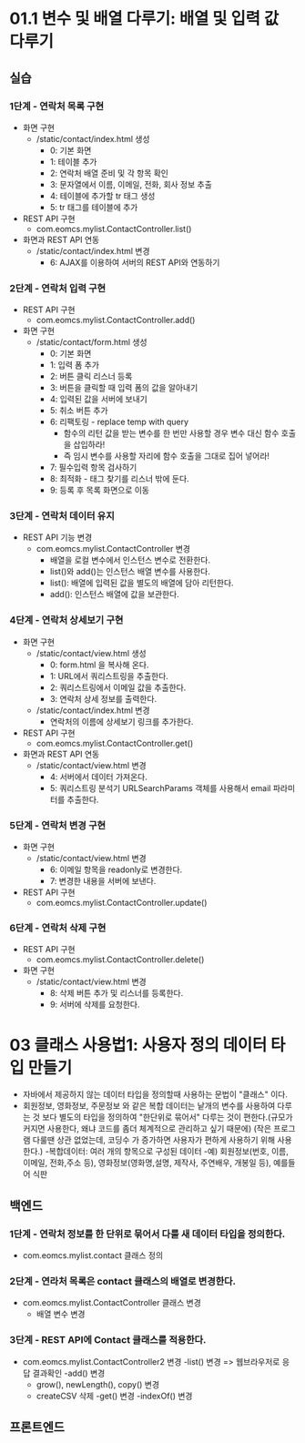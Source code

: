 # 01.1 변수 및 배열 다루기: 배열 및 입력 값 다루기

## 실습

### 1단계 - 연락처 목록 구현

- 화면 구현
  - /static/contact/index.html 생성
    - 0: 기본 화면
    - 1: 테이블 추가
    - 2: 연락처 배열 준비 및 각 항목 확인
    - 3: 문자열에서 이름, 이메일, 전화, 회사 정보 추출
    - 4: 테이블에 추가할 tr 태그 생성
    - 5: tr 태그를 테이블에 추가
- REST API 구현
  - com.eomcs.mylist.ContactController.list()
- 화면과 REST API 연동
  - /static/contact/index.html 변경
    - 6: AJAX를 이용하여 서버의 REST API와 연동하기

### 2단계 - 연락처 입력 구현

- REST API 구현
  - com.eomcs.mylist.ContactController.add()
- 화면 구현
  - /static/contact/form.html 생성
    - 0: 기본 화면
    - 1: 입력 폼 추가
    - 2: 버튼 클릭 리스너 등록
    - 3: 버튼을 클릭할 때 입력 폼의 값을 알아내기
    - 4: 입력된 값을 서버에 보내기
    - 5: 취소 버튼 추가
    - 6: 리팩토링 - replace temp with query
      - 함수의 리턴 값을 받는 변수를 한 번만 사용할 경우 변수 대신 함수 호출을 삽입하라!
      - 즉 임시 변수를 사용할 자리에 함수 호출을 그대로 집어 넣어라!
    - 7: 필수입력 항목 검사하기
    - 8: 최적화 - 태그 찾기를 리스너 밖에 둔다.
    - 9: 등록 후 목록 화면으로 이동

### 3단계 - 연락처 데이터 유지

- REST API 기능 변경
  - com.eomcs.mylist.ContactController  변경
    - 배열을 로컬 변수에서 인스턴스 변수로 전환한다.
    - list()와 add()는 인스턴스 배열 변수를 사용한다.
    - list(): 배열에 입력된 값을 별도의 배열에 담아 리턴한다.
    - add(): 인스턴스 배열에 값을 보관한다.

### 4단계 - 연락처 상세보기 구현

- 화면 구현
  - /static/contact/view.html 생성
    - 0: form.html 을 복사해 온다.
    - 1: URL에서 쿼리스트링을 추출한다.
    - 2: 쿼리스트링에서 이메일 값을 추출한다.
    - 3: 연락처 상세 정보를 출력한다.
  - /static/contact/index.html 변경
    - 연락처의 이름에 상세보기 링크를 추가한다.
- REST API 구현
  - com.eomcs.mylist.ContactController.get()
- 화면과 REST API 연동
  - /static/contact/view.html 변경
    - 4: 서버에서 데이터 가져온다.
    - 5: 쿼리스트링 분석기 URLSearchParams 객체를 사용해서 email 파라미터를 추출한다.

### 5단계 - 연락처 변경 구현

- 화면 구현
  - /static/contact/view.html 변경
    - 6: 이메일 항목을 readonly로 변경한다.
    - 7: 변경한 내용을 서버에 보낸다.
- REST API 구현
  - com.eomcs.mylist.ContactController.update()

### 6단계 - 연락처 삭제 구현

- REST API 구현
  - com.eomcs.mylist.ContactController.delete()
- 화면 구현
  - /static/contact/view.html 변경
    - 8: 삭제 버튼 추가 및 리스너를 등록한다.
    - 9: 서버에 삭제를 요청한다.



# 03 클래스 사용법1: 사용자 정의 데이터 타입 만들기
- 자바에서 제공하지 않는 데이터 타입을 정의할때 사용하는 문법이 "클래스" 이다.
- 회원정보, 영화정보, 주문정보 와 같은 복합 데이터는 낱개의 변수를 사용하여 다루는 것 보다 별도의 타입을 정의하여 "한단위로 묶어서" 다루는 것이 편한다.(규모가 커지면 사용한다, 왜냐 코드를 좀더 체계적으로 관리하고 싶기 때문에) (작은 프로그램 다룰땐 상관 없었는데, 코딩수 가 증가하면 사용자가 편하게 사용하기 위해 사용한다.)
  -복합데이터: 여러 개의 항목으로 구성된 데이터
  -예) 회원정보(번호, 이름, 이메일, 전화,주소 등), 영화정보(영화명,설명, 제작사, 주연배우, 개봉일 등), 예를들어 식판

## 백엔드

### 1단계 - 연락처 정보를 한 단위로 묶어서 다룰 새 데이터 타입을 정의한다.
- com.eomcs.mylist.contact 클래스 정의

### 2단계 - 연라처 목록은 contact 클래스의 배열로 변경한다.
- com.eomcs.mylist.ContactController 클래스 변경
  - 배열 변수 변경

### 3단계 - REST API에 Contact 클래스를 적용한다.
- com.eomcs.mylist.ContactController2 변경
  -list() 변경 => 웹브라우저로 응답 결과확인
  -add() 변경
    - grow(), newLength(), copy() 변경
    - createCSV 삭제
  -get() 변경
    -indexOf() 변경

## 프론트엔드














